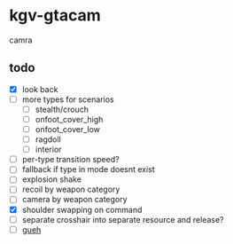 # kgv-gtacam
camra

## todo
- [x] look back
- [ ] more types for scenarios
    - [ ] stealth/crouch
    - [ ] onfoot_cover_high
    - [ ] onfoot_cover_low
    - [ ] ragdoll
    - [ ] interior
- [ ] per-type transition speed?
- [ ] fallback if type in mode doesnt exist
- [ ] explosion shake
- [ ] recoil by weapon category
- [ ] camera by weapon category
- [x] shoulder swapping on command
- [ ] separate crosshair into separate resource and release?
- [ ] [gueh](https://b.catgirlsare.sexy/8hf1erxWLbm5.mp4)